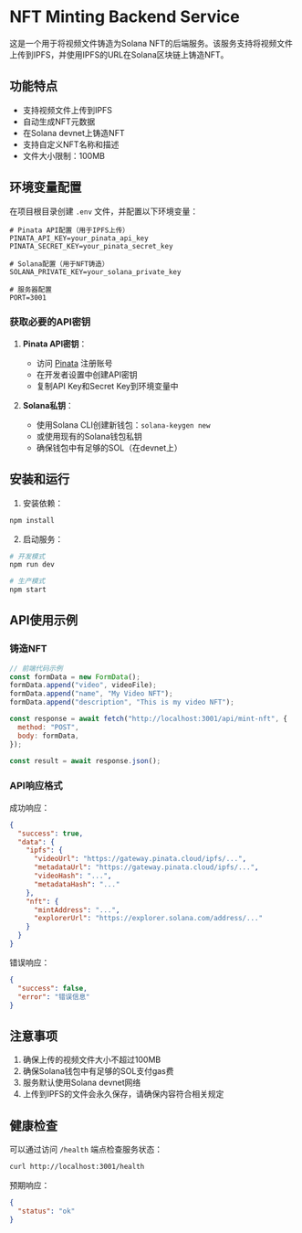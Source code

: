 # NFT Minting Backend Service

这是一个用于将视频文件铸造为Solana NFT的后端服务。该服务支持将视频文件上传到IPFS，并使用IPFS的URL在Solana区块链上铸造NFT。

## 功能特点

- 支持视频文件上传到IPFS
- 自动生成NFT元数据
- 在Solana devnet上铸造NFT
- 支持自定义NFT名称和描述
- 文件大小限制：100MB

## 环境变量配置

在项目根目录创建 `.env` 文件，并配置以下环境变量：

```env
# Pinata API配置（用于IPFS上传）
PINATA_API_KEY=your_pinata_api_key
PINATA_SECRET_KEY=your_pinata_secret_key

# Solana配置（用于NFT铸造）
SOLANA_PRIVATE_KEY=your_solana_private_key

# 服务器配置
PORT=3001
```

### 获取必要的API密钥

1. **Pinata API密钥**：

   - 访问 [Pinata](https://app.pinata.cloud/) 注册账号
   - 在开发者设置中创建API密钥
   - 复制API Key和Secret Key到环境变量中

2. **Solana私钥**：
   - 使用Solana CLI创建新钱包：`solana-keygen new`
   - 或使用现有的Solana钱包私钥
   - 确保钱包中有足够的SOL（在devnet上）

## 安装和运行

1. 安装依赖：

```bash
npm install
```

2. 启动服务：

```bash
# 开发模式
npm run dev

# 生产模式
npm start
```

## API使用示例

### 铸造NFT

```javascript
// 前端代码示例
const formData = new FormData();
formData.append("video", videoFile);
formData.append("name", "My Video NFT");
formData.append("description", "This is my video NFT");

const response = await fetch("http://localhost:3001/api/mint-nft", {
  method: "POST",
  body: formData,
});

const result = await response.json();
```

### API响应格式

成功响应：

```json
{
  "success": true,
  "data": {
    "ipfs": {
      "videoUrl": "https://gateway.pinata.cloud/ipfs/...",
      "metadataUrl": "https://gateway.pinata.cloud/ipfs/...",
      "videoHash": "...",
      "metadataHash": "..."
    },
    "nft": {
      "mintAddress": "...",
      "explorerUrl": "https://explorer.solana.com/address/..."
    }
  }
}
```

错误响应：

```json
{
  "success": false,
  "error": "错误信息"
}
```

## 注意事项

1. 确保上传的视频文件大小不超过100MB
2. 确保Solana钱包中有足够的SOL支付gas费
3. 服务默认使用Solana devnet网络
4. 上传到IPFS的文件会永久保存，请确保内容符合相关规定

## 健康检查

可以通过访问 `/health` 端点检查服务状态：

```bash
curl http://localhost:3001/health
```

预期响应：

```json
{
  "status": "ok"
}
```
